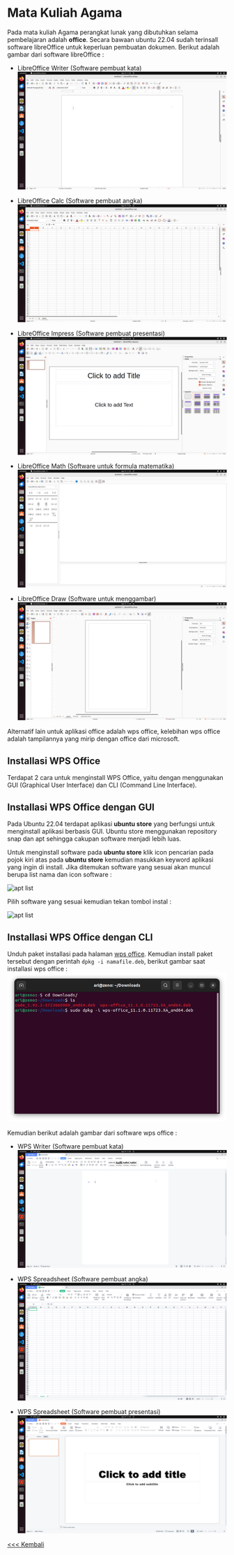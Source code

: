 # Mata Kuliah Agama
Pada mata kuliah Agama perangkat lunak yang dibutuhkan selama pembelajaran adalah **office**. Secara bawaan ubuntu 22.04 sudah terinsall software libreOffice untuk keperluan pembuatan dokumen. Berikut adalah gambar dari software libreOffice :
- LibreOffice Writer (Software pembuat kata)
![Writer](img/img_1.png)

- LibreOffice Calc (Software pembuat angka)
![calc](img/img_2.png)

- LibreOffice Impress (Software pembuat presentasi)
![Impress](img/img_3.png)
 
 - LibreOffice Math (Software untuk formula matematika)
![Math](img/img_4.png)

 - LibreOffice Draw (Software untuk menggambar)
![Draw](img/img_5.png)
 
Alternatif lain untuk aplikasi office adalah wps office, kelebihan wps office adalah tampilannya yang mirip dengan office dari microsoft.

## Installasi WPS Office

 Terdapat 2 cara untuk menginstall WPS Office, yaitu dengan menggunakan GUI (Graphical User Interface) dan CLI (Command Line Interface).

 ## Installasi WPS Office dengan GUI
Pada Ubuntu 22.04 terdapat aplikasi **ubuntu store** yang berfungsi untuk menginstall aplikasi berbasis GUI. Ubuntu store menggunakan repository snap dan apt sehingga cakupan software menjadi lebih luas.

Untuk menginstall software pada **ubuntu store** klik icon pencarian pada pojok kiri atas pada **ubuntu store** kemudian masukkan keyword aplikasi yang ingin di install. Jika ditemukan software yang sesuai akan muncul berupa list nama dan icon software :

![apt list](img/img_10.png)

Pilih software yang sesuai kemudian tekan tombol instal  :

![apt list](img/img_11.png)

 ## Installasi WPS Office dengan CLI

 Unduh paket installasi pada halaman [wps office](www.wps.com). Kemudian install paket tersebut dengan perintah `dpkg -i namafile.deb`, berikut gambar saat installasi  wps office :  
 ![idle python](img/img_6.png)
 
 Kemudian berikut adalah gambar dari software wps office :
 - WPS Writer (Software pembuat kata)
 ![Draw](img/img_7.png)

  - WPS Spreadsheet (Software pembuat angka)
 ![Draw](img/img_8.png)

   - WPS Spreadsheet (Software pembuat presentasi)
 ![Draw](img/img_9.png)

 
[<<< Kembali](../../README.md)
